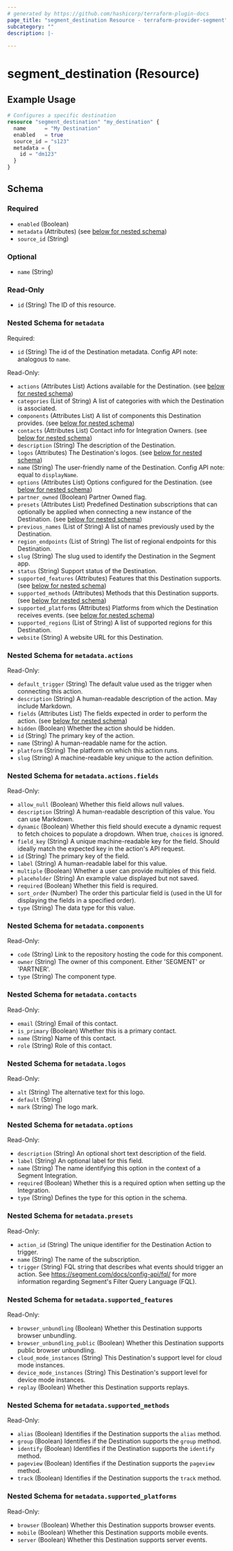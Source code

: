 ```yaml
---
# generated by https://github.com/hashicorp/terraform-plugin-docs
page_title: "segment_destination Resource - terraform-provider-segment"
subcategory: ""
description: |-
  
---
```


# segment_destination (Resource)



## Example Usage

```terraform
# Configures a specific destination
resource "segment_destination" "my_destination" {
  name      = "My Destination"
  enabled   = true
  source_id = "s123"
  metadata = {
    id = "dm123"
  }
}
```

<!-- schema generated by tfplugindocs -->
## Schema

### Required

- `enabled` (Boolean)
- `metadata` (Attributes) (see [below for nested schema](#nestedatt--metadata))
- `source_id` (String)

### Optional

- `name` (String)

### Read-Only

- `id` (String) The ID of this resource.

<a id="nestedatt--metadata"></a>
### Nested Schema for `metadata`

Required:

- `id` (String) The id of the Destination metadata. Config API note: analogous to `name`.

Read-Only:

- `actions` (Attributes List) Actions available for the Destination. (see [below for nested schema](#nestedatt--metadata--actions))
- `categories` (List of String) A list of categories with which the Destination is associated.
- `components` (Attributes List) A list of components this Destination provides. (see [below for nested schema](#nestedatt--metadata--components))
- `contacts` (Attributes List) Contact info for Integration Owners. (see [below for nested schema](#nestedatt--metadata--contacts))
- `description` (String) The description of the Destination.
- `logos` (Attributes) The Destination's logos. (see [below for nested schema](#nestedatt--metadata--logos))
- `name` (String) The user-friendly name of the Destination. Config API note: equal to `displayName`.
- `options` (Attributes List) Options configured for the Destination. (see [below for nested schema](#nestedatt--metadata--options))
- `partner_owned` (Boolean) Partner Owned flag.
- `presets` (Attributes List) Predefined Destination subscriptions that can optionally be applied when connecting a new instance of the Destination. (see [below for nested schema](#nestedatt--metadata--presets))
- `previous_names` (List of String) A list of names previously used by the Destination.
- `region_endpoints` (List of String) The list of regional endpoints for this Destination.
- `slug` (String) The slug used to identify the Destination in the Segment app.
- `status` (String) Support status of the Destination.
- `supported_features` (Attributes) Features that this Destination supports. (see [below for nested schema](#nestedatt--metadata--supported_features))
- `supported_methods` (Attributes) Methods that this Destination supports. (see [below for nested schema](#nestedatt--metadata--supported_methods))
- `supported_platforms` (Attributes) Platforms from which the Destination receives events. (see [below for nested schema](#nestedatt--metadata--supported_platforms))
- `supported_regions` (List of String) A list of supported regions for this Destination.
- `website` (String) A website URL for this Destination.

<a id="nestedatt--metadata--actions"></a>
### Nested Schema for `metadata.actions`

Read-Only:

- `default_trigger` (String) The default value used as the trigger when connecting this action.
- `description` (String) A human-readable description of the action. May include Markdown.
- `fields` (Attributes List) The fields expected in order to perform the action. (see [below for nested schema](#nestedatt--metadata--actions--fields))
- `hidden` (Boolean) Whether the action should be hidden.
- `id` (String) The primary key of the action.
- `name` (String) A human-readable name for the action.
- `platform` (String) The platform on which this action runs.
- `slug` (String) A machine-readable key unique to the action definition.

<a id="nestedatt--metadata--actions--fields"></a>
### Nested Schema for `metadata.actions.fields`

Read-Only:

- `allow_null` (Boolean) Whether this field allows null values.
- `description` (String) A human-readable description of this value. You can use Markdown.
- `dynamic` (Boolean) Whether this field should execute a dynamic request to fetch choices to populate a dropdown. When true, `choices` is ignored.
- `field_key` (String) A unique machine-readable key for the field. Should ideally match the expected key in the action's API request.
- `id` (String) The primary key of the field.
- `label` (String) A human-readable label for this value.
- `multiple` (Boolean) Whether a user can provide multiples of this field.
- `placeholder` (String) An example value displayed but not saved.
- `required` (Boolean) Whether this field is required.
- `sort_order` (Number) The order this particular field is (used in the UI for displaying the fields in a specified order).
- `type` (String) The data type for this value.



<a id="nestedatt--metadata--components"></a>
### Nested Schema for `metadata.components`

Read-Only:

- `code` (String) Link to the repository hosting the code for this component.
- `owner` (String) The owner of this component. Either 'SEGMENT' or 'PARTNER'.
- `type` (String) The component type.


<a id="nestedatt--metadata--contacts"></a>
### Nested Schema for `metadata.contacts`

Read-Only:

- `email` (String) Email of this contact.
- `is_primary` (Boolean) Whether this is a primary contact.
- `name` (String) Name of this contact.
- `role` (String) Role of this contact.


<a id="nestedatt--metadata--logos"></a>
### Nested Schema for `metadata.logos`

Read-Only:

- `alt` (String) The alternative text for this logo.
- `default` (String)
- `mark` (String) The logo mark.


<a id="nestedatt--metadata--options"></a>
### Nested Schema for `metadata.options`

Read-Only:

- `description` (String) An optional short text description of the field.
- `label` (String) An optional label for this field.
- `name` (String) The name identifying this option in the context of a Segment Integration.
- `required` (Boolean) Whether this is a required option when setting up the Integration.
- `type` (String) Defines the type for this option in the schema.


<a id="nestedatt--metadata--presets"></a>
### Nested Schema for `metadata.presets`

Read-Only:

- `action_id` (String) The unique identifier for the Destination Action to trigger.
- `name` (String) The name of the subscription.
- `trigger` (String) FQL string that describes what events should trigger an action. See https://segment.com/docs/config-api/fql/ for more information regarding Segment's Filter Query Language (FQL).


<a id="nestedatt--metadata--supported_features"></a>
### Nested Schema for `metadata.supported_features`

Read-Only:

- `browser_unbundling` (Boolean) Whether this Destination supports browser unbundling.
- `browser_unbundling_public` (Boolean) Whether this Destination supports public browser unbundling.
- `cloud_mode_instances` (String) This Destination's support level for cloud mode instances.
- `device_mode_instances` (String) This Destination's support level for device mode instances.
- `replay` (Boolean) Whether this Destination supports replays.


<a id="nestedatt--metadata--supported_methods"></a>
### Nested Schema for `metadata.supported_methods`

Read-Only:

- `alias` (Boolean) Identifies if the Destination supports the `alias` method.
- `group` (Boolean) Identifies if the Destination supports the `group` method.
- `identify` (Boolean) Identifies if the Destination supports the `identify` method.
- `pageview` (Boolean) Identifies if the Destination supports the `pageview` method.
- `track` (Boolean) Identifies if the Destination supports the `track` method.


<a id="nestedatt--metadata--supported_platforms"></a>
### Nested Schema for `metadata.supported_platforms`

Read-Only:

- `browser` (Boolean) Whether this Destination supports browser events.
- `mobile` (Boolean) Whether this Destination supports mobile events.
- `server` (Boolean) Whether this Destination supports server events.
